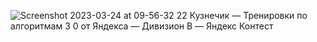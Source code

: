 ![Screenshot 2023-03-24 at 09-56-32 22  Кузнечик — Тренировки по алгоритмам 3 0 от Яндекса — Дивизион B — Яндекс Контест](https://user-images.githubusercontent.com/88425424/227447822-bb54e9a5-48bc-493e-972b-c7b01e9b0486.png)
